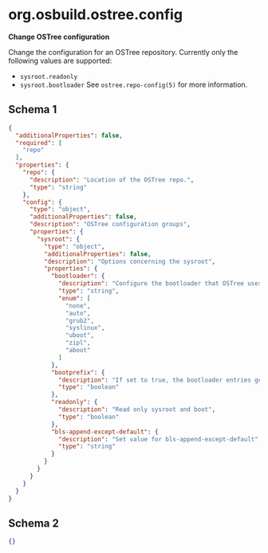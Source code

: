 
# org.osbuild.ostree.config

**Change OSTree configuration**

Change the configuration for an OSTree repository.
Currently only the following values are supported:
  - `sysroot.readonly`
  - `sysroot.bootloader`
See `ostree.repo-config(5)` for more information.

## Schema 1

```json
{
  "additionalProperties": false,
  "required": [
    "repo"
  ],
  "properties": {
    "repo": {
      "description": "Location of the OSTree repo.",
      "type": "string"
    },
    "config": {
      "type": "object",
      "additionalProperties": false,
      "description": "OSTree configuration groups",
      "properties": {
        "sysroot": {
          "type": "object",
          "additionalProperties": false,
          "description": "Options concerning the sysroot",
          "properties": {
            "bootloader": {
              "description": "Configure the bootloader that OSTree uses (use 'none' for BLS).",
              "type": "string",
              "enum": [
                "none",
                "auto",
                "grub2",
                "syslinux",
                "uboot",
                "zipl",
                "aboot"
              ]
            },
            "bootprefix": {
              "description": "If set to true, the bootloader entries generated will include /boot as a prefix.",
              "type": "boolean"
            },
            "readonly": {
              "description": "Read only sysroot and boot",
              "type": "boolean"
            },
            "bls-append-except-default": {
              "description": "Set value for bls-append-except-default",
              "type": "string"
            }
          }
        }
      }
    }
  }
}
```

## Schema 2

```json
{}
```
